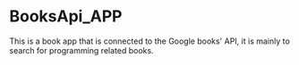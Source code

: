 # BooksApi_APP
This is a book app that is connected to the Google books' API, it is mainly to search for programming related books.

